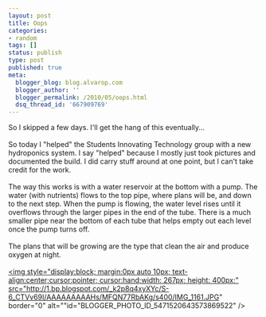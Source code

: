 ```yaml
---
layout: post
title: Oops
categories:
- random
tags: []
status: publish
type: post
published: true
meta:
  blogger_blog: blog.alvarop.com
  blogger_author: ''
  blogger_permalink: /2010/05/oops.html
  dsq_thread_id: '667909769'
---
```

So I skipped a few days. I'll get the hang of this eventually...<br /><br />So today I "helped" the Students Innovating Technology group with a new hydroponics system. I say "helped" because I mostly just took pictures and documented the build. I did carry stuff around at one point, but I can't take credit for the work.<br /><br />The way this works is with a water reservoir at the bottom with a pump. The water (with nutrients) flows to the top pipe, where plans will be, and down to the next step. When the pump is flowing, the water level rises until it overflows through the larger pipes in the end of the tube. There is a much smaller pipe near the bottom of each tube that helps empty out each level once the pump turns off. <br /><br />The plans that will be growing are the type that clean the air and produce oxygen at night.<br /><br /><a onblur="try {parent.deselectBloggerImageGracefully();} catch(e) {}" href="http://1.bp.blogspot.com/_k2p8q4xyXYc/S-6_CTVv69I/AAAAAAAAAHs/MFQN77RbAKg/s1600/IMG_1161.JPG"><img style="display:block; margin:0px auto 10px; text-align:center;cursor:pointer; cursor:hand;width: 267px; height: 400px;" src="http://1.bp.blogspot.com/_k2p8q4xyXYc/S-6_CTVv69I/AAAAAAAAAHs/MFQN77RbAKg/s400/IMG_1161.JPG" border="0" alt=""id="BLOGGER_PHOTO_ID_5471520643573869522" /></a>
